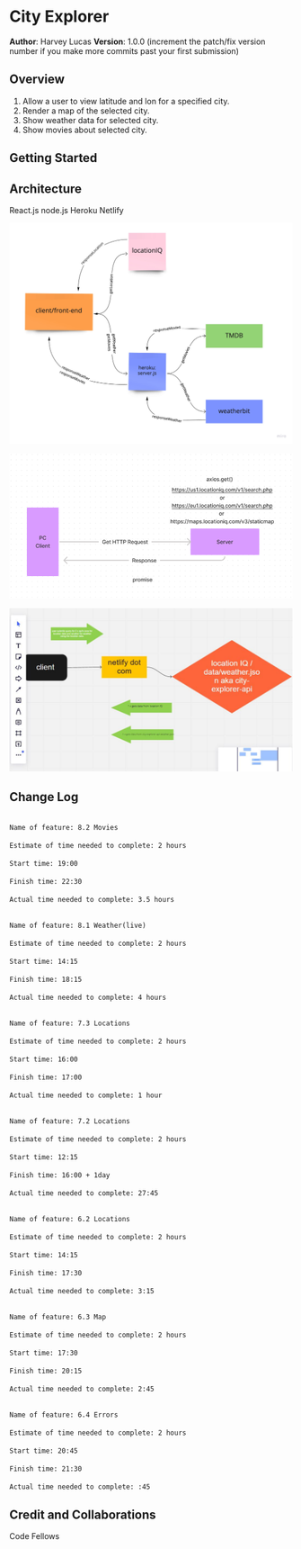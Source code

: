 # City Explorer

**Author**: Harvey Lucas
**Version**: 1.0.0 (increment the patch/fix version number if you make more commits past your first submission)

## Overview

1. Allow a user to view latitude and lon for a specified city.
2. Render a map of the selected city.
3. Show weather data for selected city.
4. Show movies about selected city.

<!-- Provide a high level overview of what this application is and why you are building it, beyond the fact that it's an assignment for this class. (i.e. What's your problem domain?) -->

## Getting Started

<!-- What are the steps that a user must take in order to build this app on their own machine and get it running? -->

## Architecture

React.js
node.js
Heroku
Netlify

![image](./public/lab8.jpg)

![image](./public/wrrc.png)

![image](./public/7.2.jpeg)

<!-- Provide a detailed description of the application design. What technologies (languages, libraries, etc) you're using, and any other relevant design information. -->

## Change Log

```

Name of feature: 8.2 Movies

Estimate of time needed to complete: 2 hours

Start time: 19:00

Finish time: 22:30

Actual time needed to complete: 3.5 hours

```

```

Name of feature: 8.1 Weather(live)

Estimate of time needed to complete: 2 hours

Start time: 14:15

Finish time: 18:15

Actual time needed to complete: 4 hours

```

```

Name of feature: 7.3 Locations

Estimate of time needed to complete: 2 hours

Start time: 16:00

Finish time: 17:00

Actual time needed to complete: 1 hour

```

```

Name of feature: 7.2 Locations

Estimate of time needed to complete: 2 hours

Start time: 12:15

Finish time: 16:00 + 1day

Actual time needed to complete: 27:45

```

```

Name of feature: 6.2 Locations

Estimate of time needed to complete: 2 hours

Start time: 14:15

Finish time: 17:30

Actual time needed to complete: 3:15

```

```

Name of feature: 6.3 Map

Estimate of time needed to complete: 2 hours

Start time: 17:30

Finish time: 20:15

Actual time needed to complete: 2:45

```

```

Name of feature: 6.4 Errors

Estimate of time needed to complete: 2 hours

Start time: 20:45

Finish time: 21:30

Actual time needed to complete: :45

```

<!-- Use this area to document the iterative changes made to your application as each feature is successfully implemented. Use time stamps. Here's an example:

01-01-2001 4:59pm - Application now has a fully-functional express server, with a GET route for the location resource. -->

## Credit and Collaborations

Code Fellows

<!-- Give credit (and a link) to other people or resources that helped you build this application. -->
